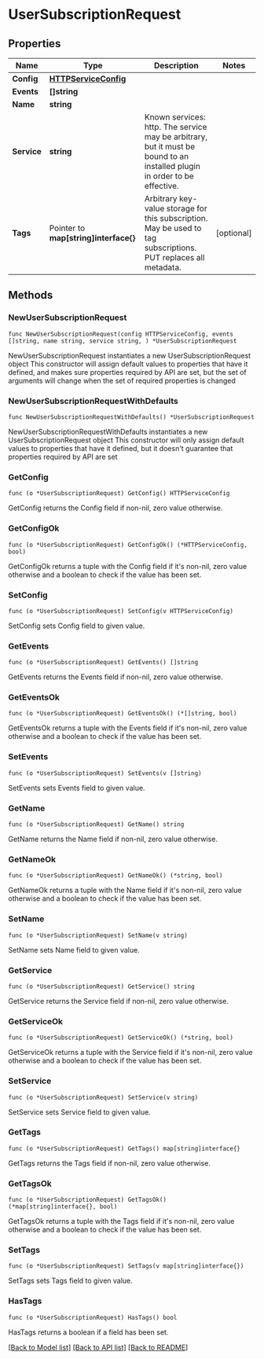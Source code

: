 # UserSubscriptionRequest

## Properties

Name | Type | Description | Notes
------------ | ------------- | ------------- | -------------
**Config** | [**HTTPServiceConfig**](HTTPServiceConfig.md) |  |
**Events** | **[]string** |  |
**Name** | **string** |  |
**Service** | **string** | Known services: http. The service may be arbitrary, but it must be bound to an installed plugin in order to be effective.  |
**Tags** | Pointer to **map[string]interface{}** | Arbitrary key-value storage for this subscription. May be used to tag subscriptions. PUT replaces all metadata. | [optional]

## Methods

### NewUserSubscriptionRequest

`func NewUserSubscriptionRequest(config HTTPServiceConfig, events []string, name string, service string, ) *UserSubscriptionRequest`

NewUserSubscriptionRequest instantiates a new UserSubscriptionRequest object
This constructor will assign default values to properties that have it defined,
and makes sure properties required by API are set, but the set of arguments
will change when the set of required properties is changed

### NewUserSubscriptionRequestWithDefaults

`func NewUserSubscriptionRequestWithDefaults() *UserSubscriptionRequest`

NewUserSubscriptionRequestWithDefaults instantiates a new UserSubscriptionRequest object
This constructor will only assign default values to properties that have it defined,
but it doesn't guarantee that properties required by API are set

### GetConfig

`func (o *UserSubscriptionRequest) GetConfig() HTTPServiceConfig`

GetConfig returns the Config field if non-nil, zero value otherwise.

### GetConfigOk

`func (o *UserSubscriptionRequest) GetConfigOk() (*HTTPServiceConfig, bool)`

GetConfigOk returns a tuple with the Config field if it's non-nil, zero value otherwise
and a boolean to check if the value has been set.

### SetConfig

`func (o *UserSubscriptionRequest) SetConfig(v HTTPServiceConfig)`

SetConfig sets Config field to given value.

### GetEvents

`func (o *UserSubscriptionRequest) GetEvents() []string`

GetEvents returns the Events field if non-nil, zero value otherwise.

### GetEventsOk

`func (o *UserSubscriptionRequest) GetEventsOk() (*[]string, bool)`

GetEventsOk returns a tuple with the Events field if it's non-nil, zero value otherwise
and a boolean to check if the value has been set.

### SetEvents

`func (o *UserSubscriptionRequest) SetEvents(v []string)`

SetEvents sets Events field to given value.

### GetName

`func (o *UserSubscriptionRequest) GetName() string`

GetName returns the Name field if non-nil, zero value otherwise.

### GetNameOk

`func (o *UserSubscriptionRequest) GetNameOk() (*string, bool)`

GetNameOk returns a tuple with the Name field if it's non-nil, zero value otherwise
and a boolean to check if the value has been set.

### SetName

`func (o *UserSubscriptionRequest) SetName(v string)`

SetName sets Name field to given value.

### GetService

`func (o *UserSubscriptionRequest) GetService() string`

GetService returns the Service field if non-nil, zero value otherwise.

### GetServiceOk

`func (o *UserSubscriptionRequest) GetServiceOk() (*string, bool)`

GetServiceOk returns a tuple with the Service field if it's non-nil, zero value otherwise
and a boolean to check if the value has been set.

### SetService

`func (o *UserSubscriptionRequest) SetService(v string)`

SetService sets Service field to given value.

### GetTags

`func (o *UserSubscriptionRequest) GetTags() map[string]interface{}`

GetTags returns the Tags field if non-nil, zero value otherwise.

### GetTagsOk

`func (o *UserSubscriptionRequest) GetTagsOk() (*map[string]interface{}, bool)`

GetTagsOk returns a tuple with the Tags field if it's non-nil, zero value otherwise
and a boolean to check if the value has been set.

### SetTags

`func (o *UserSubscriptionRequest) SetTags(v map[string]interface{})`

SetTags sets Tags field to given value.

### HasTags

`func (o *UserSubscriptionRequest) HasTags() bool`

HasTags returns a boolean if a field has been set.

[[Back to Model list]](../README.md#documentation-for-models) [[Back to API list]](../README.md#documentation-for-api-endpoints) [[Back to README]](../README.md)
